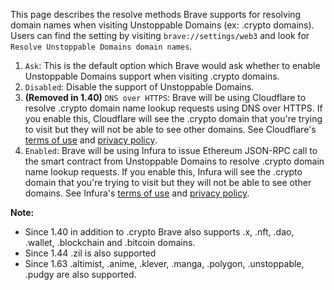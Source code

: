 This page describes the resolve methods Brave supports for resolving domain names when visiting Unstoppable Domains (ex: .crypto domains).
Users can find the setting by visiting `brave://settings/web3` and look for `Resolve Unstoppable Domains domain names`.

1. `Ask`: This is the default option which Brave would ask whether to enable Unstoppable Domains support when visiting .crypto domains.
2. `Disabled`: Disable the support of Unstoppable Domains.
3. **(Removed in 1.40)** `DNS over HTTPS`: Brave will be using Cloudflare to resolve .crypto domain name lookup requests using DNS over HTTPS. If you enable this, Cloudflare will see the .crypto domain that you're trying to visit but they will not be able to see other domains. See Cloudflare's [terms of use](https://www.cloudflare.com/en-ca/distributed-web-gateway-terms/) and [privacy policy](https://www.cloudflare.com/en-ca/privacypolicy/).
4. `Enabled`: Brave will be using Infura to issue Ethereum JSON-RPC call to the smart contract from Unstoppable Domains to resolve .crypto domain name lookup requests. If you enable this, Infura will see the .crypto domain that you're trying to visit but they will not be able to see other domains. See Infura's [terms of use](https://consensys.net/terms-of-use) and [privacy policy](https://consensys.net/privacy-policy/).

**Note:**
- Since 1.40 in addition to .crypto Brave also supports .x, .nft, .dao, .wallet, .blockchain and .bitcoin domains. 
- Since 1.44 .zil is also supported
- Since 1.63 .altimist, .anime, .klever, .manga, .polygon, .unstoppable, .pudgy are also supported.